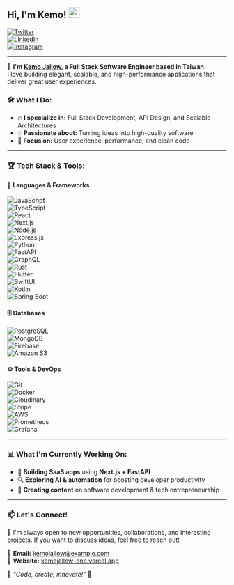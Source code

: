 ## Hi, I'm Kemo! <img src="https://media.giphy.com/media/hvRJCLFzcasrR4ia7z/giphy.gif" width="25px">

[![Twitter](https://img.shields.io/badge/-Twitter-1DA1F2?style=flat-square&logo=twitter&logoColor=white)](https://x.com/kemojallow)  
[![LinkedIn](https://img.shields.io/badge/-LinkedIn-0077B5?style=flat-square&logo=linkedin&logoColor=white)](https://www.linkedin.com/in/kemo-jallow-379b59103/)  
[![Instagram](https://img.shields.io/badge/-Instagram-E4405F?style=flat-square&logo=instagram&logoColor=white)](https://www.instagram.com/kemo_jallow/)  

---

🚀 **I'm [Kemo Jallow](https://kemojallow-one.vercel.app/), a Full Stack Software Engineer based in Taiwan.**  
I love building elegant, scalable, and high-performance applications that deliver great user experiences.  

### 🛠️ What I Do:
- 🔥 **I specialize in:** Full Stack Development, API Design, and Scalable Architectures  
- 💡 **Passionate about:** Turning ideas into high-quality software  
- 🎨 **Focus on:** User experience, performance, and clean code  

---

### 🏆 **Tech Stack & Tools:**
#### 🚀 **Languages & Frameworks**
![JavaScript](https://img.shields.io/badge/-JavaScript-F7DF1E?style=flat-square&logo=javascript&logoColor=black)  
![TypeScript](https://img.shields.io/badge/-TypeScript-3178C6?style=flat-square&logo=typescript&logoColor=white)  
![React](https://img.shields.io/badge/-React-61DAFB?style=flat-square&logo=react&logoColor=black)  
![Next.js](https://img.shields.io/badge/-Next.js-000000?style=flat-square&logo=nextdotjs&logoColor=white)  
![Node.js](https://img.shields.io/badge/-Node.js-339933?style=flat-square&logo=nodedotjs&logoColor=white)  
![Express.js](https://img.shields.io/badge/-Express.js-000000?style=flat-square&logo=express&logoColor=white)  
![Python](https://img.shields.io/badge/-Python-3776AB?style=flat-square&logo=python&logoColor=white)  
![FastAPI](https://img.shields.io/badge/-FastAPI-009688?style=flat-square&logo=fastapi&logoColor=white)  
![GraphQL](https://img.shields.io/badge/-GraphQL-E10098?style=flat-square&logo=graphql&logoColor=white)  
![Rust](https://img.shields.io/badge/-Rust-000000?style=flat-square&logo=rust&logoColor=white)  
![Flutter](https://img.shields.io/badge/-Flutter-02569B?style=flat-square&logo=flutter&logoColor=white)  
![SwiftUI](https://img.shields.io/badge/-SwiftUI-FA7343?style=flat-square&logo=swift&logoColor=white)  
![Kotlin](https://img.shields.io/badge/-Kotlin-0095D5?style=flat-square&logo=kotlin&logoColor=white)  
![Spring Boot](https://img.shields.io/badge/-Spring%20Boot-6DB33F?style=flat-square&logo=springboot&logoColor=white)  

#### 🗄️ **Databases**
![PostgreSQL](https://img.shields.io/badge/-PostgreSQL-336791?style=flat-square&logo=postgresql&logoColor=white)  
![MongoDB](https://img.shields.io/badge/-MongoDB-47A248?style=flat-square&logo=mongodb&logoColor=white)  
![Firebase](https://img.shields.io/badge/-Firebase-FFCA28?style=flat-square&logo=firebase&logoColor=black)  
![Amazon S3](https://img.shields.io/badge/-Amazon%20S3-569A31?style=flat-square&logo=amazonaws&logoColor=white)  

#### ⚙️ **Tools & DevOps**
![Git](https://img.shields.io/badge/-Git-F05032?style=flat-square&logo=git&logoColor=white)  
![Docker](https://img.shields.io/badge/-Docker-2496ED?style=flat-square&logo=docker&logoColor=white)  
![Cloudinary](https://img.shields.io/badge/-Cloudinary-3448C5?style=flat-square&logo=cloudinary&logoColor=white)  
![Stripe](https://img.shields.io/badge/-Stripe-008CDD?style=flat-square&logo=stripe&logoColor=white)  
![AWS](https://img.shields.io/badge/-AWS-232F3E?style=flat-square&logo=amazonaws&logoColor=white)  
![Prometheus](https://img.shields.io/badge/-Prometheus-E6522C?style=flat-square&logo=prometheus&logoColor=white)  
![Grafana](https://img.shields.io/badge/-Grafana-F46800?style=flat-square&logo=grafana&logoColor=white)  

---

### 📊 **What I'm Currently Working On:**
- 🚀 **Building SaaS apps** using **Next.js + FastAPI**  
- 🔍 **Exploring AI & automation** for boosting developer productivity  
- 🎥 **Creating content** on software development & tech entrepreneurship  

---

### 📫 **Let's Connect!**
💬 I'm always open to new opportunities, collaborations, and interesting projects. If you want to discuss ideas, feel free to reach out!  

📩 **Email:** [kemojallow@example.com](mailto:kemo3855@yahoo.com.com)  
🔗 **Website:** [kemojallow-one.vercel.app](https://kemojallow-one.vercel.app/)  

🚀 *"Code, create, innovate!"* 🚀
